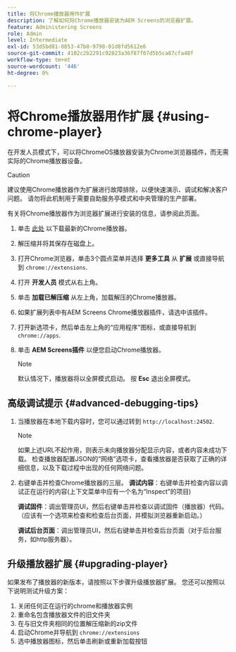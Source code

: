 ```yaml
---
title: 将Chrome播放器用作扩展
description: 了解如何将Chrome播放器安装为AEM Screens的浏览器扩展。
feature: Administering Screens
role: Admin
level: Intermediate
exl-id: 53d5bd81-0853-47b0-9798-01d8fd5612e6
source-git-commit: 4102c2b2291c92823a36f87f07d5b5ca87cfa48f
workflow-type: tm+mt
source-wordcount: '446'
ht-degree: 0%

---
```


# 将Chrome播放器用作扩展 {#using-chrome-player}

在开发人员模式下，可以将ChromeOS播放器安装为Chrome浏览器插件，而无需实际的Chrome播放器设备。

>[!CAUTION]
>
> 建议使用Chrome播放器作为扩展进行故障排除，以便快速演示、调试和解决客户问题。 请勿将此机制用于需要自助服务亭模式和中央管理的生产部署。

有关将Chrome播放器作为浏览器扩展进行安装的信息，请参阅此页面。

1. 单击 [此处](https://download.macromedia.com/screens/) 以下载最新的Chrome播放器。

1. 解压缩并将其保存在磁盘上。

1. 打开Chrome浏览器，单击3个圆点菜单并选择 **更多工具** 从 **扩展** 或直接导航到 `chrome://extensions`.

1. 打开 **开发人员** 模式从右上角。

1. 单击 **加载已解压缩** 从左上角，加载解压的Chrome播放器。

1. 如果扩展列表中有AEM Screens Chrome播放器插件，请选中该插件。

1. 打开新选项卡，然后单击左上角的“应用程序”图标，或直接导航到 `chrome://apps`.

1. 单击 **AEM Screens插件** 以便您启动Chrome播放器。

   >[!NOTE]
   >
   > 默认情况下，播放器将以全屏模式启动。 按 **Esc** 退出全屏模式。


## 高级调试提示 {#advanced-debugging-tips}

1. 当播放器在本地下载内容时，您可以通过转到 `http://localhost:24502`.

   >[!NOTE]
   >
   > 如果上述URL不起作用，则表示未向播放器分配显示内容，或者内容未成功下载。 检查播放器配置JSON的“网络”选项卡，查看播放器是否获取了正确的详细信息，以及下载过程中出现的任何网络问题。

1. 右键单击并检查Chrome播放器的三层。
   **调试内容**：右键单击并检查内容以调试正在运行的内容(上下文菜单中应有一个名为“Inspect”的项目)

   **调试固件**：调出管理员UI，然后右键单击并检查以调试固件（播放器）代码。 （应该有一个选项来检查和检查后台页面，并模拟浏览器重新启动。）

   **调试后台页面**：调出管理员UI，然后右键单击并检查后台页面（对于后台服务，如http服务器）。

## 升级播放器扩展 {#upgrading-player}

如果发布了播放器的新版本，请按照以下步骤升级播放器扩展。 您还可以按照以下说明测试升级方案：

1. 关闭任何正在运行的chrome和播放器实例
1. 重命名包含播放器文件的旧文件夹
1. 在与旧文件夹相同的位置解压缩新的zip文件
1. 启动Chrome并导航到 `chrome://extensions`
1. 选中播放器图标，然后单击刷新或重新加载按钮
